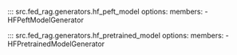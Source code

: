 <!-- markdownlint-disable-file MD041 -->

::: src.fed_rag.generators.hf_peft_model
    options:
      members:
        - HFPeftModelGenerator

::: src.fed_rag.generators.hf_pretrained_model
    options:
      members:
        - HFPretrainedModelGenerator
